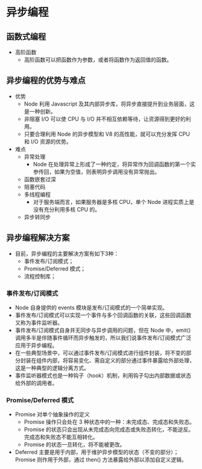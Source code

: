# 异步编程

## 函数式编程
+ 高阶函数
  + 高阶函数可以把函数作为参数，或者将函数作为返回值的函数。

## 异步编程的优势与难点
+ 优势
  + Node 利用 Javascript 及其内部异步库，将异步直接提升到业务层面，这是一种创新。
  + 非阻塞 I/O 可以使 CPU 与 I/O 并不相互依赖等待，让资源得到更好的利用。
  + 只要合理利用 Node 的异步模型和 V8 的高性能，就可以充分发挥 CPU 和 I/O 资源的优势。
+ 难点
  + 异常处理
    + Node 在处理异常上形成了一种约定，将异常作为回调函数的第一个实参传回，如果为空值，则表明异步调用没有异常抛出。
  + 函数嵌套过深
  + 阻塞代码
  + 多线程编程
    + 对于服务端而言，如果服务器是多核 CPU，单个 Node 进程实质上是没有充分利用多核 CPU 的。
  + 异步转同步

## 异步编程解决方案
+ 目前，异步编程的主要解决方案有如下3种：
  + 事件发布/订阅模式；
  + Promise/Deferred 模式；
  + 流程控制库；

### 事件发布/订阅模式
+ Node 自身提供的 events 模块是发布/订阅模式的一个简单实现。
+ 事件发布/订阅模式可以实现一个事件与多个回调函数的关联，这些回调函数又称为事件监听器。
+ 事件发布/订阅模式自身并无同步与异步调用的问题，但在 Node 中，emit() 调用多半是伴随事件循环而异步触发的，所以我们说事件发布/订阅模式广泛应用于异步编程。
+ 在一些典型场景中，可以通过事件发布/订阅模式进行组件封装，将不变的部分封装在组件内部，将容易变化、需自定义的部分通过事件暴露给外部处理，这是一种典型的逻辑分离方式。
+ 事件监听器模式也是一种钩子（hook）机制，利用钩子勾出内部数据或状态给外部的调用者。

### Promise/Deferred 模式
+ Promise 对单个抽象操作的定义
  + Promise 操作只会处在 3 种状态中的一种：未完成态、完成态和失败态。
  + Promise 的状态只会出现从未完成态向完成态或失败态转化，不能逆反。完成态和失败态不能互相转化。
  + Promise 的状态一旦转化，将不能被更改。
+ Deferred 主要是用于内部，用于维护异步模型的状态（不变的部分）；Promise 则作用于外部，通过 then() 方法暴露给外部以添加自定义逻辑。